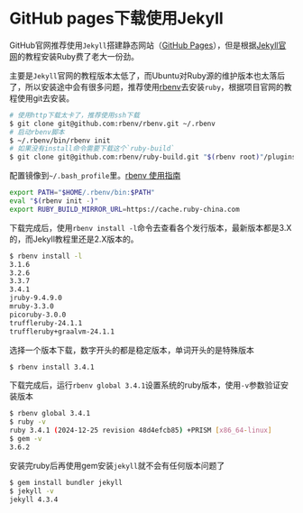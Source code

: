 # GitHub pages下载使用Jekyll

GitHub官网推荐使用`Jekyll`搭建静态网站（[GitHub Pages](https://docs.github.com/zh/pages/setting-up-a-github-pages-site-with-jekyll/about-github-pages-and-jekyll)），但是根据[Jekyll官网](https://jekyllrb.com/)的教程安装Ruby费了老大一份劲。

主要是`Jekyll`官网的教程版本太低了，而Ubuntu对Ruby源的维护版本也太落后了，所以安装途中会有很多问题，推荐使用[rbenv](https://github.com/rbenv/rbenv)去安装`ruby`，根据项目官网的教程使用git去安装。
```bash
# 使用http下载太卡了，推荐使用ssh下载
$ git clone git@github.com:rbenv/rbenv.git ~/.rbenv
# 启动rbenv脚本
$ ~/.rbenv/bin/rbenv init
# 如果没有install命令需要下载这个`ruby-build`
$ git clone git@github.com:rbenv/ruby-build.git "$(rbenv root)"/plugins/ruby-build
```
配置镜像到`~/.bash_profile`里。[rbenv 使用指南](https://ruby-china.org/wiki/rbenv-guide)
```bash
export PATH="$HOME/.rbenv/bin:$PATH"
eval "$(rbenv init -)"
export RUBY_BUILD_MIRROR_URL=https://cache.ruby-china.com
```

下载完成后，使用`rbenv install -l`命令去查看各个发行版本，最新版本都是3.X的，而Jekyll教程里还是2.X版本的。
```bash
$ rbenv install -l
3.1.6
3.2.6
3.3.7
3.4.1
jruby-9.4.9.0
mruby-3.3.0
picoruby-3.0.0
truffleruby-24.1.1
truffleruby+graalvm-24.1.1
```
选择一个版本下载，数字开头的都是稳定版本，单词开头的是特殊版本
```bash
$ rbenv install 3.4.1
```
下载完成后，运行`rbenv global 3.4.1`设置系统的ruby版本，使用`-v`参数验证安装版本
```bash
$ rbenv global 3.4.1
$ ruby -v
ruby 3.4.1 (2024-12-25 revision 48d4efcb85) +PRISM [x86_64-linux]
$ gem -v
3.6.2
```
安装完ruby后再使用gem安装`jekyll`就不会有任何版本问题了
```bash
$ gem install bundler jekyll
$ jekyll -v
jekyll 4.3.4
```
